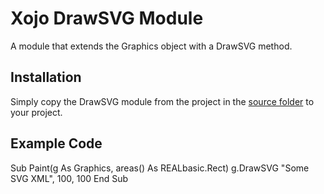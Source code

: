 Xojo DrawSVG Module
===================

A module that extends the Graphics object with a DrawSVG method.

Installation
------------

Simply copy the DrawSVG module from the project in the [source folder](https://github.com/Zoclee/xojo-drawsvg/tree/master/source) to your project.

Example Code
------------

Sub Paint(g As Graphics, areas() As REALbasic.Rect)
  g.DrawSVG "Some SVG XML", 100, 100
End Sub
